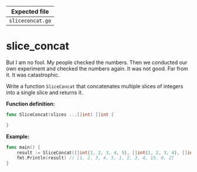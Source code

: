 | Expected file    |
| ---------------- |
| `sliceconcat.go` |

# slice_concat

<p data-story-username="lascar123">But I am no fool. My people checked the numbers. Then we conducted our own experiment and checked the numbers again. It was not good. Far from it. It was catastrophic.</p>


Write a function `SliceConcat` that concatenates multiple slices of integers into a single slice and returns it.

**Function definition:**

```go
func SliceConcat(slices ...[]int) []int {

}
```

**Example:**

```go
func main() {
    result := SliceConcat([]int{1, 2, 3, 4, 5}, []int{1, 2, 3, 4}, []int{15, 0, 2})
    fmt.Println(result) // [1, 2, 3, 4, 5, 1, 2, 3, 4, 15, 0, 2]
}
```
